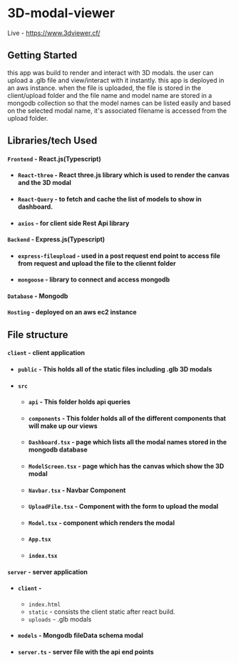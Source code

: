 # 3D-modal-viewer

Live - https://www.3dviewer.cf/

## Getting Started
this app was build to render and interact with 3D modals. the user can upload a .glb file and view/interact with it instantly. 
this app is deployed in an aws instance. when the file is uploaded, the file is stored in the client/upload folder and the file name and model name are stored in a mongodb collection so that the model names can be listed easily and based on the selected modal name, it's associated filename is accessed from the upload folder.  


## Libraries/tech Used
#### `Frontend` - React.js(Typescript)
 - #### `React-three` - React three.js library which is used to render the canvas and the 3D modal
 - #### `React-Query` - to fetch and cache the list of models to show in dashboard.
 - #### `axios` - for client side Rest Api library
#### `Backend` - Express.js(Typescript)
 - #### `express-fileupload` - used in a post request end point to access file from request and upload the file to the cliennt folder 
 - #### `mongoose` - library to connect and access mongodb
#### `Database` - Mongodb
#### `Hosting` - deployed on an aws ec2 instance


## File structure
#### `client` - client application
- #### `public` - This holds all of the static files including .glb 3D modals
- #### `src`
    - #### `api` - This folder holds api queries 
    - #### `components` - This folder holds all of the different components that will make up our views
     - #### `Dashboard.tsx` -  page which lists all the modal names stored in the mongodb database
     - #### `ModelScreen.tsx` - page which has the canvas which show the 3D modal
     - #### `Navbar.tsx` - Navbar Component 
     - #### `UploadFile.tsx` - Component with the form to upload the modal 
     - #### `Model.tsx` - component which renders the modal
   - #### `App.tsx` 
   - #### `index.tsx` 
 
#### `server` - server application
- #### `client` -
     - `index.html`
     - `static` - consists the client static after react build.
     - `uploads` - .glb modals
- #### `models` - Mongodb fileData schema modal
- #### `server.ts` - server file with the api end points
